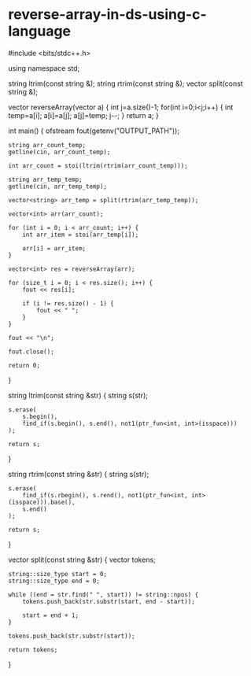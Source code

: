 # reverse-array-in-ds-using-c-language
#include <bits/stdc++.h>

using namespace std;

string ltrim(const string &);
string rtrim(const string &);
vector<string> split(const string &);

 
vector<int> reverseArray(vector<int> a) {
int j=a.size()-1;
for(int i=0;i<j;i++)
{
    int temp=a[i];
    a[i]=a[j];
    a[j]=temp;
    j--;
}
return a;
}

int main()
{
    ofstream fout(getenv("OUTPUT_PATH"));

    string arr_count_temp;
    getline(cin, arr_count_temp);

    int arr_count = stoi(ltrim(rtrim(arr_count_temp)));

    string arr_temp_temp;
    getline(cin, arr_temp_temp);

    vector<string> arr_temp = split(rtrim(arr_temp_temp));

    vector<int> arr(arr_count);

    for (int i = 0; i < arr_count; i++) {
        int arr_item = stoi(arr_temp[i]);

        arr[i] = arr_item;
    }

    vector<int> res = reverseArray(arr);

    for (size_t i = 0; i < res.size(); i++) {
        fout << res[i];

        if (i != res.size() - 1) {
            fout << " ";
        }
    }

    fout << "\n";

    fout.close();

    return 0;
}

string ltrim(const string &str) {
    string s(str);

    s.erase(
        s.begin(),
        find_if(s.begin(), s.end(), not1(ptr_fun<int, int>(isspace)))
    );

    return s;
}

string rtrim(const string &str) {
    string s(str);

    s.erase(
        find_if(s.rbegin(), s.rend(), not1(ptr_fun<int, int>(isspace))).base(),
        s.end()
    );

    return s;
}

vector<string> split(const string &str) {
    vector<string> tokens;

    string::size_type start = 0;
    string::size_type end = 0;

    while ((end = str.find(" ", start)) != string::npos) {
        tokens.push_back(str.substr(start, end - start));

        start = end + 1;
    }

    tokens.push_back(str.substr(start));

    return tokens;
}
